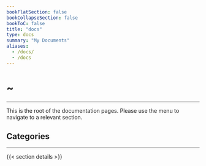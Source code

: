 ```yaml
---
bookFlatSection: false
bookCollapseSection: false
bookToC: false
title: "docs"
type: docs
summary: "My Documents"
aliases:
  - /docs/
  - /docs
---
```


<!-- markdownlint-disable MD025 -->

# ~

---

This is the root of the documentation pages. Please use the menu to navigate to a relevant section.

## Categories

---

{{< section details >}}
